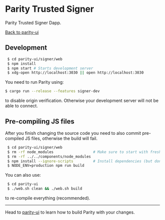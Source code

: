 # Parity Trusted Signer

Parity Trusted Signer Dapp.

[Back to parity-ui](../README.md)

## Development

```bash
 $ cd parity-ui/signer/web
 $ npm install
 $ npm start # Starts development server
 $ xdg-open http://localhost:3030 || open http://localhost:3030
```

You need to run Parity using:

```bash
$ cargo run --release --features signer-dev
```

to disable origin verification. Otherwise your development server will not be able to connect.


## Pre-compiling JS files

After you finish changing the source code you need to also commit pre-compiled JS files, otherwise the build will fail.

```bash
 $ cd parity-ui/signer/web
 $ rm -rf node_modules                  # Make sure to start with fresh dependencies
 $ rm -rf ../../components/node_modules
 $ npm install --ignore-scripts         # Install dependencies (but don't link components)
 $ NODE_ENV=production npm run build
```

You can also use:

```bash
 $ cd parity-ui
 $ ./web.sh clean && ./web.sh build
```

to re-compile everything (recommended).

---

Head to [parity-ui](../README.md) to learn how to build Parity with your changes.
